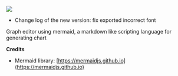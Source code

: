 ![](https://os.lxsang.me/repo/GraphEditor/GraphEditor.png)

* Change log of the new version: fix exported incorrect font

Graph editor using mermaid, a markdown like scripting  language for generating chart

**Credits**
* Mermaid library: [https://mermaidjs.github.io](https://mermaidjs.github.io)
